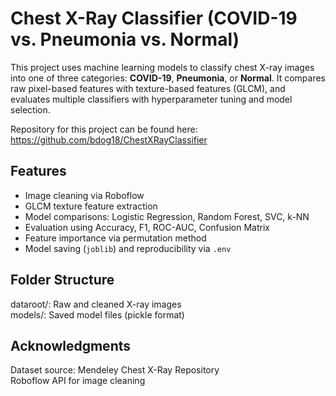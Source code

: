# Chest X-Ray Classifier (COVID-19 vs. Pneumonia vs. Normal)

This project uses machine learning models to classify chest X-ray images into one of three categories: **COVID-19**, **Pneumonia**, or **Normal**. 
It compares raw pixel-based features with texture-based features (GLCM), and evaluates multiple classifiers with hyperparameter tuning and model selection.

Repository for this project can be found here: https://github.com/bdog18/ChestXRayClassifier

## Features

- Image cleaning via Roboflow
- GLCM texture feature extraction
- Model comparisons: Logistic Regression, Random Forest, SVC, k-NN
- Evaluation using Accuracy, F1, ROC-AUC, Confusion Matrix
- Feature importance via permutation method
- Model saving (`joblib`) and reproducibility via `.env`

## Folder Structure
dataroot/: Raw and cleaned X-ray images <br /> models/: Saved model files (pickle format)

## Acknowledgments
Dataset source: Mendeley Chest X-Ray Repository <br /> Roboflow API for image cleaning
